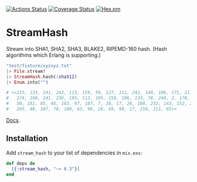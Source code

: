 [![Actions Status](https://github.com/ne-sachirou/stream_hash/workflows/test/badge.svg)](https://github.com/ne-sachirou/stream_hash/actions)
[![Coverage Status](https://coveralls.io/repos/github/ne-sachirou/stream_hash/badge.svg)](https://coveralls.io/github/ne-sachirou/stream_hash)
[![Hex.pm](https://img.shields.io/hexpm/v/stream_hash.svg)](https://hex.pm/packages/stream_hash)

# StreamHash

Stream into SHA1, SHA2, SHA3, BLAKE2, RIPEMD-160 hash. (Hash algorithms which Erlang is supporting.)

```elixir
"test/fixture/xyzxyz.txt"
|> File.stream!
|> StreamHash.hash(:sha512)
|> Enum.into("")

# <<215, 133, 241, 243, 115, 159, 59, 127, 111, 242, 140, 106, 171, 211, 130, 48,
#   174, 198, 241, 236, 195, 112, 105, 150, 106, 133, 78, 249, 2, 178, 132, 254,
#   50, 181, 85, 46, 183, 97, 187, 7, 38, 17, 26, 188, 232, 143, 152, 210, 71, 54,
#   245, 48, 107, 70, 180, 43, 96, 26, 69, 90, 17, 156, 111, 65>>
```

[Docs](https://hexdocs.pm/stream_hash/).

## Installation

Add `stream_hash` to your list of dependencies in `mix.exs`:

```elixir
def deps do
  [{:stream_hash, "~> 0.3"}]
end
```
